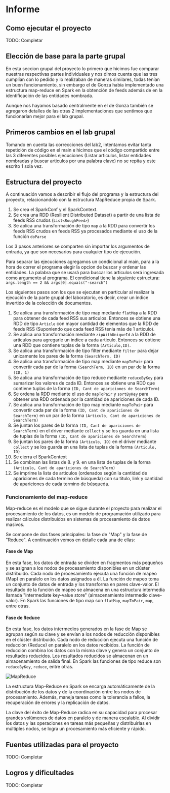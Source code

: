 #  Informe

## Como ejecutar el proyecto
TODO: Completar

## Elección de base para la parte grupal

En esta seccion grupal del proyecto lo primero que hicimos fue comparar nuestras respectivas partes individuales y nos dimos cuenta que las tres cumplían con lo pedido y lo realizaban de maneras similares, todas tenían un buen funcionamiento, sin embargo el de Gonza habia implementado una estructura map-reduce en Spark en la obtención de feeds además de en la identificación de las entidades nombrada.

Aunque nos hayamos basado centralmente en el de Gonza también se agregaron detalles de las otras 2 implementaciones que sentimos que funcionarían mejor para el lab grupal.

## Primeros cambios en el lab grupal

Tomando en cuenta las correcciones del lab2, intentamos evitar tanta repetición de código en el main e hicimos que el código compartido entre las 3 diferentes posibles ejecuciones (Listar articulos, listar entidades nombradas y buscar articulos por una palabra clave) no se repita y este escrito 1 sola vez.

## Estructura del proyecto

A continuación vamos a describir el flujo del programa y la estructura del proyecto, relacionandolo con la estructura MapReduce propia de Spark.

1. Se crea el SparkConf y el SparkContext.
2. Se crea una RDD (Resilient Distributed Dataset) a partir de una lista de feeds RSS crudos (`List<RoughFeed>`)
3. Se aplica una transformación de tipo `map` a la RDD para convertir los feeds RSS crudos en feeds RSS ya procesados mediante el uso de la función `doParse`

Los 3 pasos anteriores se comparten sin importar los argumentos de entrada, ya que son necesarios para cualquier tipo de ejecución.

Para separar las ejecuciones agregamos un condicional al main, para a la hora de correr el programa elegir la opcion de buscar y ordenar las entidades. La palabra que se usará para buscar los articulos será ingresada como argumento al programa. El condicional tiene la siguiente estructura: `args.length == 2 && args[0].equals("-search")`

Los siguientes pasos son los que se ejecutan en particular al realizar la ejecución de la parte grupal del laboratorio, es decir, crear un índice invertido de la colección de documentos. 

1. Se aplica una transformación de tipo map mediante `flatMap` a la RDD para obtener de cada feed RSS sus articulos. Entonces se obtiene una RDD de tipo `Article` con mayor cantidad de elementos que la RDD de feeds RSS (Suponiendo que cada feed RSS tenia más de 1 articulo).
2. Se aplica una transformación mediante `zipWithUniqueId` a la RDD de articulos para agregarle un indice a cada articulo. Entonces se obtiene una RDD que contiene tuplas de la forma `(Articulo,ID)`.
3. Se aplica una transformación de tipo filter mediante `filter` para dejar unicamente los pares de la forma `(SearchTerm, ID)`
4. Se aplica una transformación de tipo map mediante `mapToPair` para convertir cada par de la forma `(SearchTerm, ID)` en un par de la forma `(ID, 1)`
5. Se aplica una transformación de tipo reduce mediante `reduceByKey` para sumarizar los valores de cada ID. Entonces se obtiene una RDD que contiene tuplas de la forma `(ID, Cant de apariciones de SearchTerm)`
6. Se ordena la RDD mediante el uso de `mapToPair` y `sortByKey` para obtener una RDD ordenada por la cantidad de apariciones de cada ID.
7. Se aplica una transformación de tipo map mediante `mapToPair` para convertir cada par de la forma `(ID, Cant de apariciones de SearchTerm)` en un par de la forma `(Articulo, Cant de apariciones de SearchTerm)`
8. Se juntan los pares de la forma `(ID, Cant de apariciones de SearchTerm)` en el driver mediante `collect` y se los guarda en una lista de tuplas de la forma `(ID, Cant de apariciones de SearchTerm)`
9. Se juntan los pares de la forma `(Articulo, ID)` en el driver mediante `collect` y se los guarda en una lista de tuplas de la forma `(Articulo, ID)`
10. Se cierra el SparkContext
11. Se combinan las listas de 8. y 9. en una lista de tuplas de la forma `(Articulo, Cant de apariciones de SearchTerm)`
12. Se imprime la lista de articulos (ordenados según la cantidad de apariciones de cada termino de búsqueda) con su titulo, link y cantidad de apariciones de cada termino de búsqueda.

### Funcionamiento del map-reduce

Map-reduce es el modelo que se sigue durante el proyecto para realizar el procesamiento de los datos, es un modelo de programación utilizado para realizar cálculos distribuidos en sistemas de procesamiento de datos masivos. 

Se compone de dos fases principales: la fase de "Map" y la fase de "Reduce". A continuación vemos en detalle cada una de ellas:

#### Fase de Map

En esta fase, los datos de entrada se dividen en fragmentos más pequeños y se asignan a los nodos de procesamiento disponibles en un clúster distribuido.
Cada nodo de procesamiento ejecuta una función de mapeo (Map) en paralelo en los datos asignados a él. La función de mapeo toma un conjunto de datos de entrada y los transforma en pares clave-valor.
El resultado de la función de mapeo se almacena en una estructura intermedia llamada "intermediate key-value store" (almacenamiento intermedio clave-valor).
En Spark las funciones de tipo map son `flatMap`, `mapToPair`, `map`, entre otras.


#### Fase de Reduce

En esta fase, los datos intermedios generados en la fase de Map se agrupan según su clave y se envían a los nodos de reducción disponibles en el clúster distribuido.
Cada nodo de reducción ejecuta una función de reducción (Reduce) en paralelo en los datos recibidos. La función de reducción combina los datos con la misma clave y genera un conjunto de resultados reducidos.
Los resultados reducidos se almacenan en un almacenamiento de salida final.
En Spark las funciones de tipo reduce son `reduceByKey`, `reduce`, entre otras.

![MapReduce](https://i.imgur.com/5VjJWQ2.png)

La estructura Map-Reduce en Spark se encarga automáticamente de la distribución de los datos y de la coordinación entre los nodos de procesamiento. Además, maneja tareas como la tolerancia a fallos, la recuperación de errores y la replicación de datos.

La clave del éxito de Map-Reduce radica en su capacidad para procesar grandes volúmenes de datos en paralelo y de manera escalable. Al dividir los datos y las operaciones en tareas más pequeñas y distribuirlas en múltiples nodos, se logra un procesamiento más eficiente y rápido.

## Fuentes utilizadas para el proyecto
TODO: Completar

## Logros y dificultades
TODO: Completar
